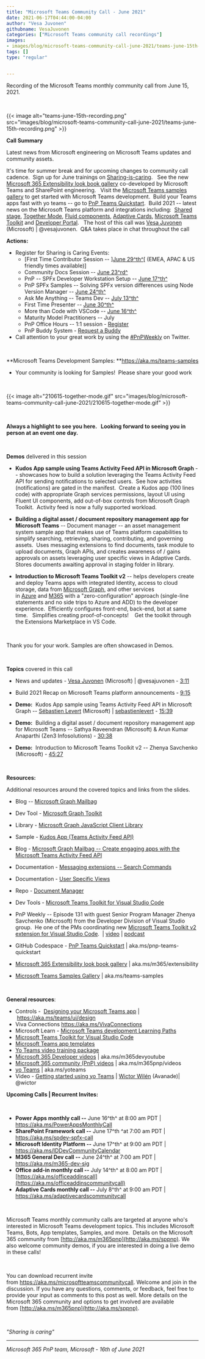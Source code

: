 ```yaml
---
title: "Microsoft Teams Community Call - June 2021"
date: 2021-06-17T04:44:00-04:00
author: "Vesa Juvonen"
githubname: VesaJuvonen
categories: ["Microsoft Teams community call recordings"]
images:
- images/blog/microsoft-teams-community-call-june-2021/teams-june-15th-recording.png
tags: []
type: "regular"


---
```

Recording of the Microsoft Teams monthly community call from June 15,
2021.

 

{{< image alt="teams-june-15th-recording.png" src="images/blog/microsoft-teams-community-call-june-2021/teams-june-15th-recording.png" >}}


**Call Summary**

Latest news from Microsoft engineering on Microsoft Teams updates and
community assets.

It's time for summer break and for upcoming changes to community call
cadence.  Sign up for June trainings on
[Sharing-is-caring](https://pnp.github.io/sharing-is-caring/).   See the
new [Microsoft 365 Extensibility look book
gallery](https://aka.ms/m365/extensibility) co-developed by Microsoft
Teams and SharePoint engineering.   Visit the [Microsoft Teams samples
gallery](https://aka.ms/teams-samples) to get started with Microsoft
Teams development.  Build your Teams apps fast with yo teams -- go to
[PnP Teams Quickstart](https://aka.ms/pnp-teams-quickstart).  Build 2021
-- latest news on the Microsoft Teams platform and integrations
including:  [Shared stage](https://aka.ms/teams-dev-docs), [Together
Mode](https://aka.ms/ExtensibleTogetherMd), [Fluid
components](https://aka.ms/codewithfluid), [Adaptive
Cards](https://aka.ms/teams-dev-docs), [Microsoft Teams
Toolkit](https://aka.ms/teams-toolkit) and [Developer
Portal](https://aka.ms/teams-dev-docs).   The host of this call was
[Vesa Juvonen](http://twitter.com/vesajuvonen) (Microsoft) |
\@vesajuvonen.  Q&A takes place in chat throughout the call

**Actions:**

-   Register for Sharing is Caring Events:
    -   [First Time Contributor Session
        -- ][June
        29^th^](https://forms.office.com/Pages/ResponsePage.aspx?id=KtIy2vgLW0SOgZbwvQuRaXDXyCl9DkBHq4A2OG7uLpdUREZVRDVYUUJLT1VNRDM4SjhGMlpUNzBORy4u)[
        (EMEA, APAC & US friendly times
        available)]
    -   Community Docs Session -- [June
        23^rd^](https://forms.office.com/Pages/ResponsePage.aspx?id=KtIy2vgLW0SOgZbwvQuRaXDXyCl9DkBHq4A2OG7uLpdUOUdFR0U1STdGS0lXUDA2Sk1YSE1WMEtHSy4u)
    -   PnP -- SPFx Developer Workstation Setup -- [June
        17^th^](https://forms.office.com/Pages/ResponsePage.aspx?id=KtIy2vgLW0SOgZbwvQuRaXDXyCl9DkBHq4A2OG7uLpdUM0xJTFJZN01MWlZQVFc3UjgxRUxQQkhDSS4u)
         
    -   PnP SPFx Samples -- Solving SPFx version differences using Node
        Version Manager -- [June
        24^th^](https://forms.office.com/Pages/ResponsePage.aspx?id=KtIy2vgLW0SOgZbwvQuRaXDXyCl9DkBHq4A2OG7uLpdUMDdKSjQxRDhKVzhCVUQ4VDdIQVZRVTZOSi4u)
    -   Ask Me Anything -- Teams Dev -- [July
        13^th^](https://forms.office.com/Pages/ResponsePage.aspx?id=KtIy2vgLW0SOgZbwvQuRaXDXyCl9DkBHq4A2OG7uLpdUNFJZNThMWFk0QlEzWFJNVE5aNVMzM1UwUi4u)
    -   First Time Presenter -- [June
        30^th^](https://forms.office.com/Pages/ResponsePage.aspx?id=KtIy2vgLW0SOgZbwvQuRaXDXyCl9DkBHq4A2OG7uLpdUNDJOOU5JREc2TUhCVzNGTTJFUldSUUNUSy4u)
    -   More than Code with VSCode -- [June
        16^th^](https://forms.office.com/Pages/ResponsePage.aspx?id=KtIy2vgLW0SOgZbwvQuRaXDXyCl9DkBHq4A2OG7uLpdURFZPM00xREdYMzVIOEJCWUhWRzBVMlRJWS4u)
    -   Maturity Model Practitioners -- July
    -   PnP Office Hours -- 1:1 session -
        [Register](https://outlook.office365.com/owa/calendar/PnPSharingisCaring@warner.digital/bookings/)
    -   PnP Buddy System - [Request a
        Buddy](https://forms.office.com/Pages/ResponsePage.aspx?id=KtIy2vgLW0SOgZbwvQuRaXDXyCl9DkBHq4A2OG7uLpdUMjRRUVg4NElZUUJLTEY1TVVSVDJFRFpLRS4u)
-   Call attention to your great work by using
    the [#PnPWeekly](https://twitter.com/hashtag/PnPWeekly?src=hashtag_click) on
    Twitter.

 

**Microsoft Teams Development
Samples: **<https://aka.ms/teams-samples>

-   Your community is looking for Samples!  Please share your good
    work  

 

{{< image alt="210615-together-mode.gif" src="images/blog/microsoft-teams-community-call-june-2021/210615-together-mode.gif" >}}

 

**Always a highlight to see you here.   Looking forward to seeing you in
person at an event one day.**

 

**Demos** delivered in this session

-   **Kudos App sample using Teams Activity Feed API in Microsoft
    Graph** -- showcases how to build a solution leveraging the Teams
    Activity Feed API for sending notifications to selected users.  See
    how activities (notifications) are gated in the manifest.  Create a
    Kudos app (100 lines code) with appropriate Graph services
    permissions, layout UI using Fluent UI components, add out-of-box
    controls from Microsoft Graph Toolkit.  Activity feed is now a fully
    supported workload.    

-   **Building a digital asset / document repository management app for
    Microsoft Teams** -- Document manager -- an asset management system
    sample app that makes use of Teams platform capabilities to simplify
    searching, retrieving, sharing, contributing, and governing assets. 
    Uses messaging extensions to find documents, task module to upload
    documents, Graph APIs, and creates awareness of / gains approvals on
    assets leveraging user specific views in Adaptive Cards.  Stores
    documents awaiting approval in staging folder in library. 

-   **Introduction to Microsoft Teams Toolkit v2** -- helps developers
    create and deploy Teams apps with integrated Identity, access to
    cloud storage, data from [Microsoft
    Graph](https://docs.microsoft.com/en-us/graph/teams-concept-overview),
    and other services
    in [Azure](https://docs.microsoft.com/en-us/microsoftteams/platform/build-your-first-app/build-bot) and [M365](https://docs.microsoft.com/en-us/microsoftteams/platform/concepts/build-and-test/prepare-your-o365-tenant) with
    a "zero-configuration" approach (single-line statements and no side
    trips to Azure and ADD) to the developer experience.  Efficiently
    configures front-end, back-end, bot at same time.   Simplifies
    creating proof-of-concepts!    Get the toolkit through the
    Extensions Marketplace in VS Code. 

     

Thank you for your work. Samples are often showcased in Demos.

 

**Topics** covered in this call

-   News and updates - [Vesa
    Juvonen](http://twitter.com/vesajuvonen) (Microsoft) |
    \@vesajuvonen - [3:11](https://youtu.be/wwTExv2Ha4g?t=191)

-   Build 2021 Recap on Microsoft Teams platform announcements -
    [9:15](https://youtu.be/wwTExv2Ha4g?t=555)

-   **Demo:**  Kudos App sample using Teams Activity Feed API in
    Microsoft Graph -- [Sébastien
    Levert](http://twitter.com/sebastienlevert) (Microsoft) |
    [sebastienlevert](https://github.com/sebastienlevert) -
    [15:39](https://youtu.be/wwTExv2Ha4g?t=939)

-   **Demo:**  Building a digital asset / document repository management
    app for Microsoft Teams -- Sathya Raveendran (Microsoft) & Arun
    Kumar Anaparthi (Zen3 Infosolutions) -
    [30:38](https://youtu.be/wwTExv2Ha4g?t=1838)

-   **Demo:**  Introduction to Microsoft Teams Toolkit v2 -- Zhenya
    Savchenko (Microsoft) - [45:27](https://youtu.be/wwTExv2Ha4g?t=2727)

 

**Resources:**

Additional resources around the covered topics and links from the
slides.

-   Blog -- [Microsoft Graph Mailbag](https://aka.ms/MSGraphMailbag)

-   Dev Tool - [Microsoft Graph Toolkit](https://aka.ms/mgt) 

-   Library - [Microsoft Graph JavaScript Client
    Library](https://github.com/microsoftgraph/msgraph-sdk-javascript) 

-   Sample - [Kudos App (Teams Activity Feed
    API)](https://github.com/pnp/teams-dev-samples/tree/main/samples/tab-activity-feed) 

-   Blog - [Microsoft Graph Mailbag -- Create engaging apps with the
    Microsoft Teams Activity Feed
    API](https://developer.microsoft.com/en-us/graph/blogs/microsoft-graph-mailbag-create-engaging-apps-with-the-microsoft-teams-activity-feed-api/) 

-   Documentation - [Messaging extensions -- Search
    Commands](https://docs.microsoft.com/en-us/microsoftteams/platform/messaging-extensions/what-are-messaging-extensions#search-commands) 

-   Documentation - [User Specific
    Views](https://docs.microsoft.com/en-us/microsoftteams/platform/task-modules-and-cards/cards/universal-actions-for-adaptive-cards/user-specific-views) 

-   Repo - [Document
    Manager](https://github.com/pnp/teams-dev-samples/tree/main/samples/msgext-bot-SPUploader) 

-   Dev Tools - [Microsoft Teams Toolkit for Visual Studio
    Code](http://aka.ms/teams-toolkit) 

-   PnP Weekly -- Episode 131 with guest Senior Program Manager Zhenya
    Savchenko (Microsoft) from the Developer Division of Visual Studio
    group.  He one of the PMs coordinating new [Microsoft Teams Toolkit
    v2 extension for Visual Studio
    Code](https://marketplace.visualstudio.com/items?itemName=TeamsDevApp.ms-teams-vscode-extension). 
    |
    [video](https://techcommunity.microsoft.com/t5/microsoft-365-pnp-blog/microsoft-365-pnp-weekly-episode-131/ba-p/2445655)
    |
    [podcast](https://pnpweekly.podbean.com/e/Microsoft-365-pnp-weekly-episode-131-14th-of-june-2021/)

-   GitHub Codespace - [PnP Teams
    Quickstart](https://aka.ms/pnp-teams-quickstart) |
    aka.ms/pnp-teams-quickstart

-   [Microsoft 365 Extensibility look book
    gallery](https://adoption.microsoft.com/extensibility-look-book?WT.mc_id=m365-24198-cxa) |
    aka.ms/m365/extensibility

-   [Microsoft Teams Samples
    Gallery](https://pnp.github.io/teams-dev-samples/) |
    aka.ms/teams-samples

 

**General resources**:

-   Controls -  [Designing your Microsoft Teams
    app](https://techcommunity.microsoft.com/t5/microsoft-365-pnp-blog/microsoft-teams-community-call-may-2021/ba-p/Designing%20your%20Microsoft%20Teams%20app) | <https://aka.ms/teams/ui/design>
-   Viva Connections <https://aka.ms/VivaConnections>
-   Microsoft Learn - [Microsoft Teams development Learning
    Paths](https://docs.microsoft.com/en-us/learn/browse/?products=office-teams&resource_type=learning%20path&roles=developer&expanded=office&wt.mc_id=devcomteams_learningpaths_webpage_mw)
-   [Microsoft Teams Toolkit for Visual Studio
    Code](https://marketplace.visualstudio.com/items?itemName=TeamsDevApp.ms-teams-vscode-extension)
-   [Microsoft Teams app
    templates](https://docs.microsoft.com/en-us/microsoftteams/platform/samples/app-templates?wt.mc_id=devcomteams_viewapptemplates_webpage_mw)
-   [Yo Teams video training package](http://aka.ms/yoteams-training)
-   [Microsoft 365 Developer videos](https://aka.ms/m365devyoutube) |
    aka.ms/m365devyoutube
-   [Microsoft 365 community (PnP)
    videos](http://aka.ms/m365pnp-videos) | aka.ms/m365pnp/videos
-   [yo Teams](http://aka.ms/yoteams) | aka.ms/yoteams
-   Video - [Getting started using yo
    Teams](https://youtu.be/w0OrFkzNC10) | [Wictor
    Wilén](https://twitter.com/wictor) (Avanade)| \@wictor

**Upcoming Calls | Recurrent Invites:**

 

-   **Power Apps monthly call --** June 16^th^ at 8:00 am PDT |
    <https://aka.ms/PowerAppsMonthlyCall>
-   **SharePoint Framework call --** June 17^th ^at 7:00 am PDT |
    <https://aka.ms/spdev-spfx-call>
-   **Microsoft Identity Platform --** June 17^th^ at 9:00 am PDT |
    <https://aka.ms/IDDevCommunityCalendar>
-   **M365 General Dev call --** June 24^th^ at 7:00 am PDT |
    <https://aka.ms/m365-dev-sig>
-   **Office add-in monthly call --** July 14^th^ at 8:00 am PDT |
    [https://aka.ms/officeaddinscall](https://aka.ms/officeaddinscommunitycall)
-   **Adaptive Cards monthly call --** July 8^th^ at 9:00 am PDT |
    <https://aka.ms/adaptivecardscommunitycall>

 

Microsoft Teams monthly community calls are targeted at anyone who's
interested in Microsoft Teams development topics. This includes
Microsoft Teams, Bots, App templates, Samples, and more.  Details on the
Microsoft 365 community
from [http://aka.ms/m365pnp](http://aka.ms/sppnp). We also welcome
community demos, if you are interested in doing a live demo in these
calls!

 

You can download recurrent invite
from <https://aka.ms/microsoftteamscommunitycall>. Welcome and join in
the discussion. If you have any questions, comments, or feedback, feel
free to provide your input as comments to this post as well. More
details on the Microsoft 365 community and options to get involved are
available from [http://aka.ms/m365pnp](http://aka.ms/sppnp).

 

*"Sharing is caring"*

------------------------------------------------------------------------

*Microsoft 365 PnP team, Microsoft - 16th of June 2021*
